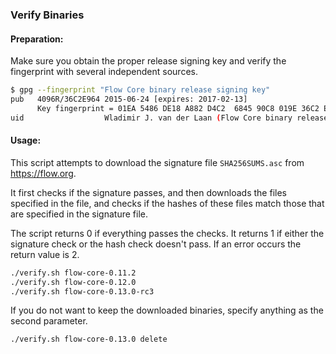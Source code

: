 ### Verify Binaries

#### Preparation:

Make sure you obtain the proper release signing key and verify the fingerprint with several independent sources.

```sh
$ gpg --fingerprint "Flow Core binary release signing key"
pub   4096R/36C2E964 2015-06-24 [expires: 2017-02-13]
      Key fingerprint = 01EA 5486 DE18 A882 D4C2  6845 90C8 019E 36C2 E964
uid                  Wladimir J. van der Laan (Flow Core binary release signing key) <laanwj@gmail.com>
```

#### Usage:

This script attempts to download the signature file `SHA256SUMS.asc` from https://flow.org.

It first checks if the signature passes, and then downloads the files specified in the file, and checks if the hashes of these files match those that are specified in the signature file.

The script returns 0 if everything passes the checks. It returns 1 if either the signature check or the hash check doesn't pass. If an error occurs the return value is 2.


```sh
./verify.sh flow-core-0.11.2
./verify.sh flow-core-0.12.0
./verify.sh flow-core-0.13.0-rc3
```

If you do not want to keep the downloaded binaries, specify anything as the second parameter.

```sh
./verify.sh flow-core-0.13.0 delete
```
